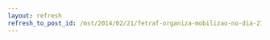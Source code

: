 ```yaml
---
layout: refresh
refresh_to_post_id: /mst/2014/02/21/fetraf-organiza-mobilizao-no-dia-27-e-inicia-presses-sobre-o-governo-federal
---
```

